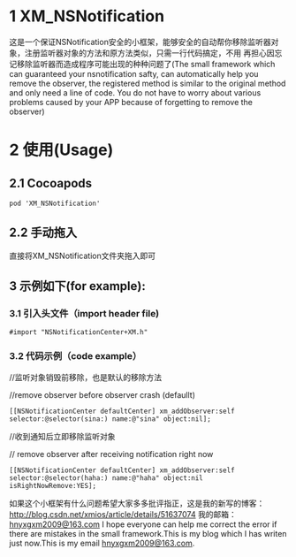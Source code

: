 # 1 XM_NSNotification
这是一个保证NSNotification安全的小框架，能够安全的自动帮你移除监听器对象，注册监听器对象的方法和原方法类似，只需一行代码搞定，不用 再担心因忘记移除监听器而造成程序可能出现的种种问题了(The small framework which can guaranteed your nsnotification safty, can automatically help you remove the observer, the registered method is similar to the original method and only need a line of code. You do not have to worry about various problems caused by your APP because of forgetting to remove the observer)
 # 2 使用(Usage)
## 2.1 Cocoapods
```
pod 'XM_NSNotification'
```
## 2.2 手动拖入
直接将XM_NSNotification文件夹拖入即可

## 3 示例如下(for example):


###  3.1 引入头文件（import header file)

```
#import "NSNotificationCenter+XM.h"
```

###  3.2 代码示例（code example）

//监听对象销毁前移除，也是默认的移除方法

//remove observer before observer crash (defaullt)

```
[[NSNotificationCenter defaultCenter] xm_addObserver:self selector:@selector(sina:) name:@"sina" object:nil];
```

//收到通知后立即移除监听对象

// remove observer after receiving notification right now
```
[[NSNotificationCenter defaultCenter] xm_addObserver:self selector:@selector(haha:) name:@"haha" object:nil isRightNowRemove:YES];
```

如果这个小框架有什么问题希望大家多多批评指正，这是我的新写的博客：http://blog.csdn.net/xmios/article/details/51637074 
我的邮箱：hnyxgxm2009@163.com
I hope everyone can help me correct the error if there are mistakes in the small framework.This is my blog which I has writen just now.This is my email hnyxgxm2009@163.com.
